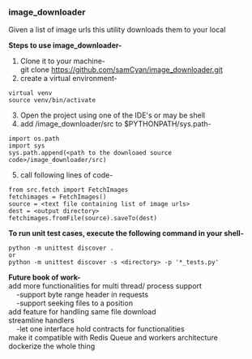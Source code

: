 ### image_downloader  
Given a list of image urls this utility downloads them to your local  


**Steps to use image_downloader-**  
1. Clone it to your machine-  
    git clone https://github.com/samCyan/image_downloader.git  
2. create a virtual environment-  
```
virtual venv  
source venv/bin/activate  
```
3. Open the project using one of the IDE's or may be shell  
4. add <path to the downloaded source code>/image_downloader/src to $PYTHONPATH/sys.path-  
```
import os.path  
import sys  
sys.path.append(<path to the downloaed source code>/image_downloader/src)  
```
5. call following lines of code-  
```
from src.fetch import FetchImages   
fetchimages = FetchImages()  
source = <text file containing list of image urls>  
dest = <output directory>  
fetchimages.fromFile(source).saveTo(dest)  
```

**To run unit test cases, execute the following command in your shell-**  
```
python -m unittest discover .  
or  
python -m unittest discover -s <directory> -p '*_tests.py'  
```

**Future book of work-**  
add more functionalities for multi thread/ process support  
&nbsp;&nbsp;&nbsp;&nbsp;-support byte range header in requests  
&nbsp;&nbsp;&nbsp;&nbsp;-support seeking files to a position  
add feature for handling same file download  
streamline handlers  
&nbsp;&nbsp;&nbsp;&nbsp;-let one interface hold contracts for functionalities  
make it compatible with Redis Queue and workers architecture  
dockerize the whole thing  

